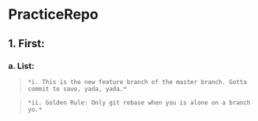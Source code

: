 # PracticeRepo
## 1. First:
### a. List:
>     *i. This is the new feature branch of the master branch. Gotta commit to save, yada, yada.*

>     *ii. Golden Rule: Only git rebase when you is alone on a branch yo.*
